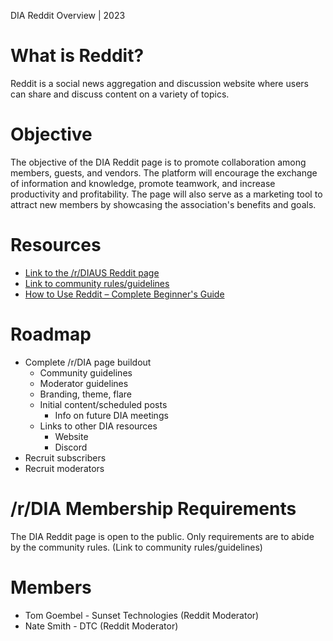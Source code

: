 DIA Reddit Overview | 2023

# What is Reddit?

Reddit is a social news aggregation and discussion website where users can share and discuss content on a variety of topics.

# Objective

The objective of the DIA Reddit page is to promote collaboration among members, guests, and vendors. The platform will encourage the exchange of information and knowledge, promote teamwork, and increase productivity and profitability. The page will also serve as a marketing tool to attract new members by showcasing the association's benefits and goals.

# Resources

- [Link to the /r/DIAUS Reddit page](https://www.reddit.com/r/DIAUS/)
- [Link to community rules/guidelines](https://github.com/DTC-Inc/diadocs/blob/main/DIA%20Reddit/DIA%20Reddit%20Guidelines.md)
- [How to Use Reddit – Complete Beginner's Guide](https://www.youtube.com/watch?v=CUMaeH63suU)

# Roadmap

- Complete /r/DIA page buildout
  - Community guidelines
  - Moderator guidelines
  - Branding, theme, flare
  - Initial content/scheduled posts
    - Info on future DIA meetings
  - Links to other DIA resources
    - Website
    - Discord
- Recruit subscribers
- Recruit moderators

# /r/DIA Membership Requirements

The DIA Reddit page is open to the public. Only requirements are to abide by the community rules. (Link to community rules/guidelines)

# Members

- Tom Goembel - Sunset Technologies (Reddit Moderator)
- Nate Smith - DTC (Reddit Moderator)
